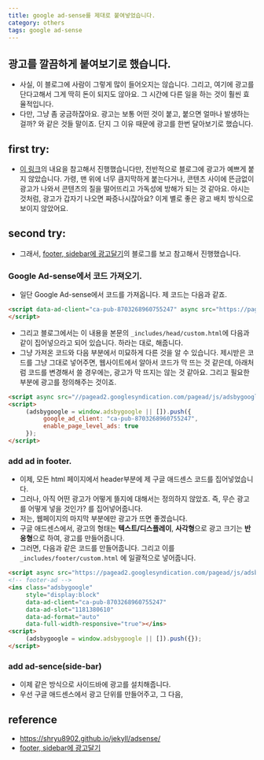 ```yaml
---
title: google ad-sense를 제대로 붙여넣었습니다.
category: others
tags: google ad-sense
---
```


## 광고를 깔끔하게 붙여보기로 했습니다.

- 사실, 이 블로그에 사람이 그렇게 많이 들어오지는 않습니다. 그리고, 여기에 광고를 단다고해서 그게 딱히 돈이 되지도 않아요. 그 시간에 다른 일을 하는 것이 훨씬 효율적입니다. 
- 다만, 그냥 좀 궁금하잖아요. 광고는 보통 어떤 것이 붙고, 붙으면 얼마나 발생하는걸까? 와 같은 것들 말이죠. 단지 그 이유 때문에 광고를 한번 달아보기로 했습니다. 

## first try: 

- [이 링크](https://shryu8902.github.io/jekyll/adsense/)의 내요을 참고해서 진행했습니다만, 전반적으로 블로그에 광고가 예쁘게 붙지 않았습니다. 가령, 맨 위에 너무 큼지막하게 붙는다거나, 콘텐츠 사이에 뜬금없이 광고가 나와서 콘텐츠의 질을 떨어뜨리고 가독성에 방해가 되는 것 같아요. 아시는 것처럼, 광고가 갑자기 나오면 짜증나시잖아요? 이게 별로 좋은 광고 배치 방식으로 보이지 않았어요. 

## second try: 

- 그래서, [footer, sidebar에 광고달기](https://devinlife.com/howto%20github%20pages/adsense/)의 블로그를 보고 참고해서 진행했습니다. 

### Google Ad-sense에서 코드 가져오기.

- 일단 Google Ad-sense에서 코드를 가져옵니다. 제 코드는 다음과 같죠. 

```html
<script data-ad-client="ca-pub-8703268960755247" async src="https://pagead2.googlesyndication.com/pagead/js/adsbygoogle.js">
</script>
```

- 그리고 블로그에서는 이 내용을 본문의 `_includes/head/custom.html`에 다음과 같이 집어넣으라고 되어 있습니다. 하라는 대로, 해줍니다.
- 그냥 가져온 코드와 다음 부분에서 미묘하게 다른 것을 알 수 있습니다. 제시받은 코드를 그냥 그대로 넣어주면, 웹사이트에서 알아서 코드가 막 뜨는 것 같은데, 아래처럼 코드를 변경해서 쓸 경우에는, 광고가 막 뜨지는 않는 것 같아요. 그리고 필요한 부분에 광고를 정의해주는 것이죠.

```html 
<script async src="//pagead2.googlesyndication.com/pagead/js/adsbygoogle.js"></script>
<script>
     (adsbygoogle = window.adsbygoogle || []).push({
          google_ad_client: "ca-pub-8703268960755247",
          enable_page_level_ads: true
     });
</script>
```

### add ad in footer. 

- 이제, 모든 html 페이지에서 header부분에 제 구글 애드센스 코드를 집어넣었습니다. 
- 그러나, 아직 어떤 광고가 어떻게 뜰지에 대해서는 정의하지 않았죠. 즉, 무슨 광고를 어떻게 넣을 것인가? 를 집어넣어줍니다.
- 저는, 웹페이지의 마지막 부분에만 광고가 뜨면 좋겠습니다. 
- 구글 애드센스에서, 광고의 형태는 **텍스트/디스플레이**, **사각형**으로 광고 크기는 **반응형**으로 하여, 광고를 만들어줍니다. 
- 그러면, 다음과 같은 코드를 만들어줍니다. 그리고 이를 `_includes/footer/custom.html` 에 일괄적으로 넣어줍니다.

```html 
<script async src="https://pagead2.googlesyndication.com/pagead/js/adsbygoogle.js"></script>
<!-- footer-ad -->
<ins class="adsbygoogle"
     style="display:block"
     data-ad-client="ca-pub-8703268960755247"
     data-ad-slot="1181380610"
     data-ad-format="auto"
     data-full-width-responsive="true"></ins>
<script>
     (adsbygoogle = window.adsbygoogle || []).push({});
</script>
```

### add ad-sence(side-bar)

- 이제 같은 방식으로 사이드바에 광고를 설치해줍니다. 
- 우선 구글 애드센스에서 광고 단위를 만들어주고, 그 다음, 


## reference

- <https://shryu8902.github.io/jekyll/adsense/>
- [footer, sidebar에 광고달기](https://devinlife.com/howto%20github%20pages/adsense/)
